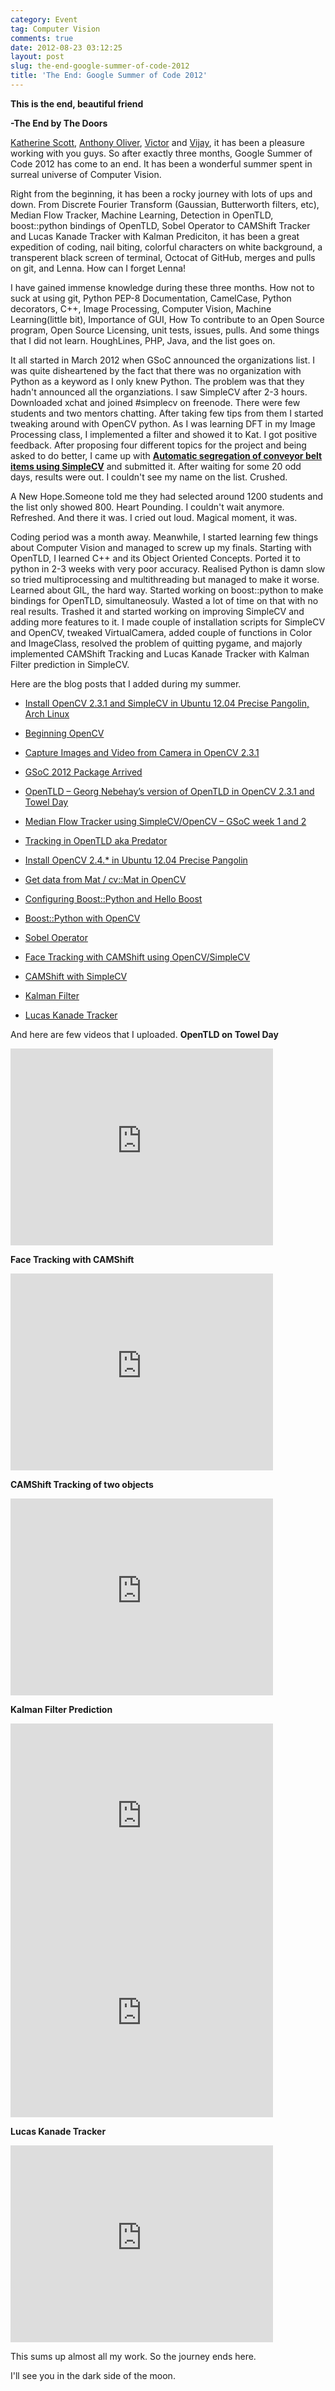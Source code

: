 ```yaml
---
category: Event
tag: Computer Vision
comments: true
date: 2012-08-23 03:12:25
layout: post
slug: the-end-google-summer-of-code-2012
title: 'The End: Google Summer of Code 2012'
---
```


**This is the end, beautiful friend**

**-The End by The Doors**


[Katherine Scott](http://www.kscottz.com/), [Anthony Oliver](http://www.anthonyoliver.net/), [Victor](http://www.notvictor.com/) and [Vijay](http://genericpointer.tumblr.com/), it has been a pleasure working with you guys. So after exactly three months, Google Summer of Code 2012 has come to an end. It has been a wonderful summer spent in surreal universe of Computer Vision.

Right from the beginning, it has been a rocky journey with lots of ups and down. From Discrete Fourier Transform (Gaussian, Butterworth filters, etc), Median Flow Tracker, Machine Learning, Detection in OpenTLD, boost::python bindings of OpenTLD, Sobel Operator to CAMShift Tracker and Lucas Kanade Tracker with Kalman Prediciton, it has been a great expedition of coding, nail biting, colorful characters on white background, a transperent black screen of terminal, Octocat of GitHub, merges and pulls on git, and Lenna. How can I forget Lenna!

I have gained immense knowledge during these three months. How not to suck at using git, Python PEP-8 Documentation, CamelCase, Python decorators, C++, Image Processing, Computer Vision, Machine Learning(little bit), Importance of GUI, How To contribute to an Open Source program, Open Source Licensing, unit tests, issues, pulls. And some things that I did not learn. HoughLines, PHP, Java, and the list goes on.

It all started in March 2012 when GSoC announced the organizations list. I was quite disheartened by the fact that there was no organization with Python as a keyword as I only knew Python. The problem was that they hadn't announced all the organziations. I saw SimpleCV after 2-3 hours. Downloaded xchat and joined #simplecv on freenode. There were few students and two mentors chatting. After taking few tips from them I started tweaking around with OpenCV python. As I was learning DFT in my Image Processing class, I implemented a filter and showed it to Kat. I got positive feedback. After proposing four different topics for the project and being asked to do better, I came up with [**Automatic segregation of conveyor belt items using SimpleCV**](http://www.google-melange.com/gsoc/proposal/review/google/gsoc2012/jayrambhia/1) and submitted it. After waiting for some 20 odd days, results were out. I couldn't see my name on the list. Crushed.

A New Hope.Someone told me they had selected around 1200 students and the list only showed 800. Heart Pounding. I couldn't wait anymore. Refreshed. And there it was. I cried out loud. Magical moment, it was.

Coding period was a month away. Meanwhile, I started learning few things about Computer Vision and managed to screw up my finals. Starting with OpenTLD, I learned C++ and its Object Oriented Concepts. Ported it to python in 2-3 weeks with very poor accuracy. Realised Python is damn slow so tried multiprocessing and multithreading but managed to make it worse. Learned about GIL, the hard way. Started working on boost::python to make bindings for OpenTLD, simultaneosuly. Wasted a lot of time on that with no real results. Trashed it and started working on improving SimpleCV and adding more features to it. I made couple of installation scripts for SimpleCV and OpenCV, tweaked VirtualCamera, added couple of functions in Color and ImageClass, resolved the problem of quitting pygame, and majorly implemented CAMShift Tracking and Lucas Kanade Tracker with Kalman Filter prediction in SimpleCV.

Here are the blog posts that I added during my summer.


  * [Install OpenCV 2.3.1 and SimpleCV in Ubuntu 12.04 Precise Pangolin, Arch Linux](/blog/install-opencv-2-3-1-and-simplecv-in-ubuntu-12-04-precise-pangolin-arch-linux)


  * [Beginning OpenCV](/blog/beginning-opencv)


  * [Capture Images and Video from Camera in OpenCV 2.3.1](/blog/capture-images-and-video-from-camera-in-opencv-2-3-1)


  * [GSoC 2012 Package Arrived](/blog/gsoc-2012-package-arrived)


  * [OpenTLD – Georg Nebehay’s version of OpenTLD in OpenCV 2.3.1 and Towel Day](/blog/opentld-georg-nebehays-version-of-opentld-in-opencv-2-3-1-and-towel-day)


  * [Median Flow Tracker using SimpleCV/OpenCV – GSoC week 1 and 2](/blog/median-flow-tracker-using-simplecvopencv-gsoc-week-1-and-2)


  * [Tracking in OpenTLD aka Predator](/blog/tracking-in-opentld-aka-predator)


  * [Install OpenCV 2.4.* in Ubuntu 12.04 Precise Pangolin](/blog/install-opencv-2-4-in-ubuntu-12-04-precise-pangolin)


  * [Get data from Mat / cv::Mat in OpenCV](/blog/get-data-from-mat-cvmat-in-opencv)


  * [Configuring Boost::Python and Hello Boost](/blog/configuring-boostpython-and-hello-boost)


  * [Boost::Python with OpenCV](/blog/boostpython-with-opencv)


  * [Sobel Operator](/blog/sobel-operator)


  * [Face Tracking with CAMShift using OpenCV/SimpleCV](/blog/face-tracking-with-camshift-using-opencvsimplecv)


  * [CAMShift with SimpleCV](/blog/camshift-with-simplecv)


  * [Kalman Filter](/blog/kalman-filter)


  * [Lucas Kanade Tracker](/blog/lucas-kanade-tracker)

And here are few videos that I uploaded.
**OpenTLD on Towel Day**

<iframe width="420" height="315" src="http://www.youtube.com/embed/ylKg8klW_L8" frameborder="0" allowfullscreen></iframe>

**Face Tracking with CAMShift**

<iframe width="420" height="315" src="http://www.youtube.com/embed/QnwT9QQPQow" frameborder="0" allowfullscreen></iframe>

**CAMShift Tracking of two objects**

<iframe width="420" height="315" src="http://www.youtube.com/embed/rl8C4yxtJD4" frameborder="0" allowfullscreen></iframe>

**Kalman Filter Prediction**

<iframe width="420" height="315" src="http://www.youtube.com/embed/eG585vx2cig" frameborder="0" allowfullscreen></iframe>


<iframe width="420" height="315" src="http://www.youtube.com/embed/ZGhGeKQMyVA" frameborder="0" allowfullscreen></iframe>

**Lucas Kanade Tracker**

<iframe width="420" height="315" src="http://www.youtube.com/embed/Yw7IcttYRuY" frameborder="0" allowfullscreen></iframe>


This sums up almost all my work. So the journey ends here.

I'll see you in the dark side of the moon.
